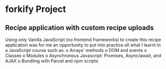 # forkify Project

## Recipe application with custom recipe uploads

Using only Vanilla JavaScript (no frontend frameworks) to create this recipe application was for me an opportunity to put into practice all what I learnt in a JavaScript course such as:
o Arrays' methods
o DOM and events
o Classes
o Modules
o Asynchronous Javascript: Promises, Async/await, and AJAX
o Bundling with Parcel and npm scripts
